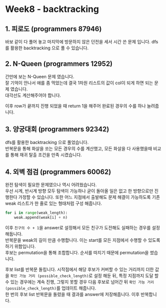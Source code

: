 # Week8 - backtracking

## 1. 피로도 (programmers 87946)

바보 같이 다 풀어 놓고 마지막에 방문하지 않은 던전을 세서 시간 쓴 문제 입니다.
dfs를 활용한 backtracking 으로 풀 수 있습니다.

## 2. N-Queen (programmers 12952)

간만에 보는 N-Queen 문제 였습니다.  
잘 기억이 안나서 애를 좀 먹었는데 결국 1차원 리스트의 값이 col이 되게 하면 되는 문제 였습니다.  
대각선도 계산해주어야 합니다.

이후 row가 끝까지 진행 되었을 때 return 1을 해주어 완료된 경우의 수를 하나 늘려줍니다.

## 3. 양궁대회 (programmers 92342)

dfs를 활용한 backtracking 으로 풀었습니다.  
반복문을 통해 화살을 쏘는 모든 경우의 수를 계산했고, 모든 화살을 다 사용했을때 비교를 통해 재귀 탈출 조건을 만족 시켰습니다.

## 4. 외벽 점검 (programmers 60062)

완전 탐색이 필요한 문제였으나 역시 어려웠습니다.  
우선 시계, 반시계 방향 모두 탐색이 가능하나 굳이 돌아올 일은 없고 한 방향으로만 진행한다 가정할 수 있습니다. 또한 어느 지점에서 출발해도 문제 해결이 가능하도록 기존 weak 리스트가 한 줄로 있는 형태처럼 구성 해줍니다.

```py
for i in range(weak_length):
    weak.append(weak[i] + n)
```

이후 `친구의 수 + 1`을 answer로 설정해서 모든 친구가 도전해도 실패하는 경우를 설정해둡니다.  
반복문을 weak의 길이 만큼 수행합니다. 이는 start를 모든 지점에서 수행할 수 있도록 하기 위함입니다.  
후보는 permutation을 통해 조합합니다. 순서를 따지기 때문에 permutation을 썼습니다.

후보 list를 반복문 돌립니다. 시작점에서 해당 후보가 커버할 수 있는 거리까지 더한 값을 `확인 가능 거리 (possible_check_length)`로 설정 해둔 뒤, 특정 지점까지 도달 할 수 있는 경우에는 계속 진행, 그렇지 못할 경우 다음 후보로 넘어간 뒤 `확인 가능 거리 (possible_check_length)`를 업데이트 해줍니다.  
한 번의 후보 list 반복문을 돌렸을 때 결과를 answer에 저장해줍니다. 이후 반복합니다.
